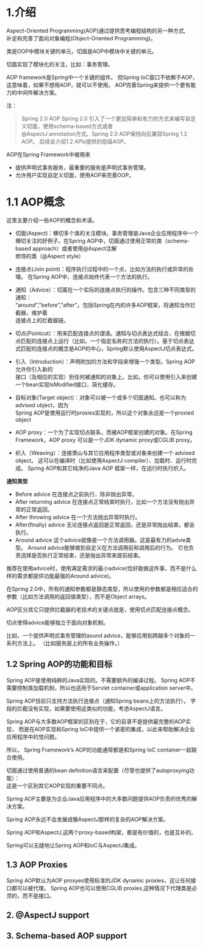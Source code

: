
# 1.介绍
Aspect-Oriented Programming(AOP)通过提供思考编程结构的另一种方式,  
补足和完善了面向对象编程(Object-Oriented Programming)。

类是OOP中模块关键的单元，切面是AOP中模块中关键的单元。


切面实现了模块化的关注，比如：事务管理。

AOP framework是Spring中一个关键的组件。
但Spring IoC窗口不依赖于AOP，这意味着，如果不想用AOP，就可以不使用。
AOP完善Spring来提供一个更有能力的中间件解决方案。

注：
>Spring 2.0 AOP
>Spring 2.0 引入了一个更加简单和有力的方式来编写自定义切面，使用schema-based方式或者  
>@AspectJ annotation方式。Spring 2.0 AOP保持向后兼容Spring 1.2 AOP。
>后续会介绍1.2 APIs提供的低级AOP。

AOP在Spring Framework中被用来
* 提供声明式事务服务，最重要的服务是声明式事务管理。
* 允许用户实现自定义切面，使用AOP来完善OOP。

# 1.1 AOP概念

这里主要介绍一些AOP的概念和术语。

* 切面(Aspect)：横切多个类的关注模块。事务管理是Java企业应用程序中一个横切关注的好例子。在Spring AOP中，切面通过使用正常的类（schema-based approach）或者使用@Aspect注解  
修饰的类（@Aspect style）

* 连接点(Join point)：程序执行过程中的一个点，比如方法的执行或异常的处理。
在Spring AOP中，连接点始终代表一个方法的执行。

* 通知（Advice）：切面在一个实际的连接点执行的操作。包含三种不同类型的通知：  
“around","before","after"。包括Spring在内的许多AOP框架，将通知当作拦截器，维护着  
连接点上的拦截器链。

* 切点(Pointcut）：用来匹配连接点的谓语。通知与切点表达式结合，在根据切点匹配的连接点上运行（比如，一个指定名称的方法的执行）。基于切点表达式匹配的连接点的概念是AOP的中心，Spring默认使用AspectJ切点表达式。
* 引入（Introduction）：声明附加的方法和字段来增强一个类型。Spring AOP允许你引入新的  
接口（及相应的实现）到任何被通知的对象上。比如，你可以使用引入来创建一个bean实现IsModified接口，简化缓存。

* 目标对象(Target object)：对象可以被一个或多个切面通知。也可以称为advised object，因为  
Spring AOP是使用运行时proxies实现的，所以这个对象永远是一个proxied object

* AOP proxy：一个为了实现切点联系，而被AOP框架创建的对象。在Spring Framework，AOP proxy 可以是一个JDK dynamic proxy或CGLIB proxy。

* 织入（Weaving）：连接萧山与其它应用程序类型或对象来创建一个 advised object。
这可以在编译时（比如使用AspectJ compiler）、加载时、运行时完成。
Spring AOP和其它纯净的Java AOP 框架一样，在运行时执行织入。

**通知类型**

* Before advice
在连接点之前执行，除非抛出异常。
* After returning advice
在连接点正常结束时执行，比如一个方法没有抛出异常的正常返回。
* After throwing advice
在一个方法抛出异常时执行。
* After(finally) advice
无论连接点返回是正常返回，还是异常抛出结束，都会执行。
* Around advice
这个advice就像是一个方法调用器。这是最有力的advie类型。
Around advice能够做到自定义在方法调用前和调用后的行为。
它也负责选择是否执行正常结束，还是抛出异常来提前结束。

推荐在使用advice时，使用满足需求的最小advice(恰好能做这件事，而不是什么样的需求都提供功能最强的Around advice)。

在Spring 2.0中，所有的通知参数都是静态类型，所以使用的参数都是相应适合的参数（比如方法调用的返回值类型），而不是Object arrays。

AOP区分其它只提供拦截器的老技术的关键点就是，使用切点匹配连接点概念。

切点使得advice能够独立于面向对象机制。

比如，一个提供声明式事务管理的aound advice，能够应用到跨越多个对象的一系列方法上。
（比如服务层上的所有业务操作。）

## 1.2 Spring AOP的功能和目标

Spring AOP是使用纯粹的Java实现的。不需要额外的编译过程。
Spring AOP不需要控制类加载机制，所以也适用于Servlet container或application server中。

Spring AOP目前只支持方法执行连接点（通知Spring beans上的方法执行）。
字段的拦截没有实现，如果要使用这类似的功能，考虑AspectJ语言。

Spring AOP与大多数AOP框架的区别在于，它的目录不是提供最完整的AOP实现，
而是在AOP实现和Spring IoC中提供一个紧密的集成，以此来帮助解决企业应用程序中的觉问题。

所以， Spring Framework’s AOP的功能通常都是和Spring IoC container一起联合使用。

切面通过使用普通的bean definition语言来配置（尽管也提供了autoproxying功能）：  
这是一个区别其它AOP实现的重要不同点。

Spring AOP主要是为企业Java应用程序中的大多数问题提供AOP负责的优秀的解决方案。

Spring AOP永远不会发展成像AspectJ那样的复杂的AOP解决方案。

Spring AOP和AspectJ,这两个proxy-based构架，都是有价值的，也是互补的。

Spring可以无缝地让Spring AOP和IoC与AspectJ集成。

 

## 1.3 AOP Proxies

Spring AOP默认为AOP proxyes使用标准的JDK dynamic proxies，这让任何接口都可以被代理。
Spring AOP也可以使用CGLIB proxies,这种情况下代理类是必须的，而不是接口。


## 2. @AspectJ support



## 3. Schema-based AOP support




